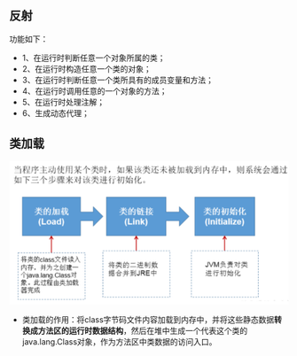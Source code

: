 ## 反射
功能如下：
* 1、在运行时判断任意一个对象所属的类；
* 2、在运行时构造任意一个类的对象；
* 3、在运行时判断任意一个类所具有的成员变量和方法；
* 4、在运行时调用任意的一个对象的方法；
* 5、在运行时处理注解；
* 6、生成动态代理；

## 类加载

![image-20200730161708535](img\aHR0cHM6Ly9naXRlZS5jb20vb3lfY2hhcnRfYmVkL25vMV9kcmF3aW5nX2JlZC9yYXcvbWFzdGVyLzIwMjAwNzMwMTYxNzE1LnBuZw.png)

* 类加载的作用：将class字节码文件内容加载到内存中，并将这些静态数据**转换成方法区的运行时数据结构**，然后在堆中生成一个代表这个类的java.lang.Class对象，作为方法区中类数据的访问入口。
